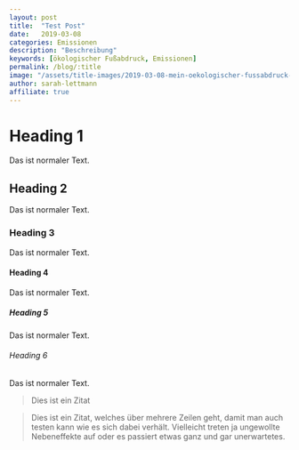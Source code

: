 ```yaml
---
layout: post
title:  "Test Post"
date:   2019-03-08
categories: Emissionen
description: "Beschreibung"
keywords: [ökologischer Fußabdruck, Emissionen]
permalink: /blog/:title
image: "/assets/title-images/2019-03-08-mein-oekologischer-fussabdruck-in-punkten.jpg"
author: sarah-lettmann
affiliate: true
---
```


# Heading 1
Das ist normaler Text.

## Heading 2
Das ist normaler Text.

### Heading 3
Das ist normaler Text.

#### Heading 4
Das ist normaler Text.

##### Heading 5
Das ist normaler Text.

###### Heading 6
Das ist normaler Text.

> Dies ist ein Zitat

> Dies ist ein Zitat, welches über mehrere Zeilen geht, damit man auch testen kann wie es sich dabei verhält. Vielleicht treten ja ungewollte Nebeneffekte auf oder es passiert etwas ganz und gar unerwartetes.
